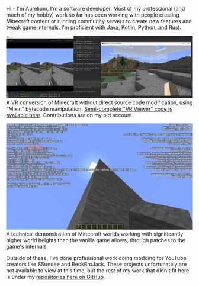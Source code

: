 Hi - I'm Aurelium, I'm a software developer. Most of my professional (and much of my hobby) work so far has been working with people creating Minecraft content or running community servers to create new features and tweak game internals. I'm proficient with Java, Kotlin, Python, and Rust.

![A VR conversion of the popular game 'Minecraft' without direct source code modification, using "Mixin" bytecode manipulation technology.](https://github.com/AriadneAu/ariadneau/blob/main/openmcvr.png?raw=true)
A VR conversion of Minecraft without direct source code modification, using "Mixin" bytecode manipulation. [Semi-complete "VR Viewer" code is available here](https://github.com/i509VCB/OpenMCVR). Contributions are on my old account.

![](https://github.com/AutumnAurelium/WorldHeightBooster2/blob/main/showcase.png?raw=true)
A technical demonstration of Minecraft worlds working with significantly higher world heights than the vanilla game allows, through patches to the game's internals.

Outside of these, I've done professional work doing modding for YouTube creators like SSundee and BeckBroJack. These projects unfortunately are not available to view at this time, but the rest of my work that didn't fit here is under my [repositories here on GitHub](https://github.com/AutumnAurelium?tab=repositories).

